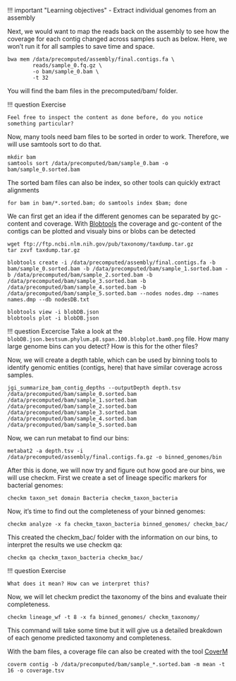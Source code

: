 !!! important "Learning objectives"
    - Extract individual genomes from an assembly

Next, we would want to map the reads back on the assembly to see how the coverage for each contig changed across samples such as below. Here, we won’t run it for all samples to save time and space.

    bwa mem /data/precomputed/assembly/final.contigs.fa \
            reads/sample_0.fq.gz \
            -o bam/sample_0.bam \
            -t 32

You will find the bam files in the precomputed/bam/ folder. 

!!! question Exercise

    Feel free to inspect the content as done before, do you notice something particular?

Now, many tools need bam files to be sorted in order to work. Therefore, we will use samtools sort to do that.

    mkdir bam
    samtools sort /data/precomputed/bam/sample_0.bam -o bam/sample_0.sorted.bam

The sorted bam files can also be index, so other tools can quickly extract alignments

    for bam in bam/*.sorted.bam; do samtools index $bam; done

We can first get an idea if the different genomes can be separated by gc-content and coverage. With [Blobtools](https://github.com/DRL/blobtools) the coverage and gc-content of the contigs can be plotted and visualy bins or blobs can be detected

    wget ftp://ftp.ncbi.nlm.nih.gov/pub/taxonomy/taxdump.tar.gz
    tar zxvf taxdump.tar.gz

    blobtools create -i /data/precomputed/assembly/final.contigs.fa -b bam/sample_0.sorted.bam -b /data/precomputed/bam/sample_1.sorted.bam -b /data/precomputed/bam/sample_2.sorted.bam -b /data/precomputed/bam/sample_3.sorted.bam -b /data/precomputed/bam/sample_4.sorted.bam -b /data/precomputed/bam/sample_5.sorted.bam --nodes nodes.dmp --names names.dmp --db nodesDB.txt

    blobtools view -i blobDB.json
    blobtools plot -i blobDB.json

!!! question Excercise
    Take a look at the `blobDB.json.bestsum.phylum.p8.span.100.blobplot.bam0.png` file. How many large genome bins can you detect? How is this for the other files?


Now, we will create a depth table, which can be used by binning tools to identify genomic entities (contigs, here) that have similar coverage across samples.

    jgi_summarize_bam_contig_depths --outputDepth depth.tsv /data/precomputed/bam/sample_0.sorted.bam /data/precomputed/bam/sample_1.sorted.bam /data/precomputed/bam/sample_2.sorted.bam /data/precomputed/bam/sample_3.sorted.bam /data/precomputed/bam/sample_4.sorted.bam /data/precomputed/bam/sample_5.sorted.bam

Now, we can run metabat to find our bins:

    metabat2 -a depth.tsv -i /data/precomputed/assembly/final.contigs.fa.gz -o binned_genomes/bin

After this is done, we will now try and figure out how good are our bins, we will use checkm. First we create a set of lineage specific markers for bacterial genomes:

    checkm taxon_set domain Bacteria checkm_taxon_bacteria

Now, it’s time to find out the completeness of your binned genomes:

    checkm analyze -x fa checkm_taxon_bacteria binned_genomes/ checkm_bac/

This created the checkm_bac/ folder with the information on our bins, to interpret the results we use checkm qa:

    checkm qa checkm_taxon_bacteria checkm_bac/

!!! question Exercise

    What does it mean? How can we interpret this?

Now, we will let checkm predict the taxonomy of the bins and evaluate their completeness.

    checkm lineage_wf -t 8 -x fa binned_genomes/ checkm_taxonomy/

This command will take some time but it will give us a detailed breakdown of each genome predicted taxonomy and completeness.

With the bam files, a coverage file can also be created with the tool [CoverM](https://github.com/wwood/CoverM)

    coverm contig -b /data/precomputed/bam/sample_*.sorted.bam -m mean -t 16 -o coverage.tsv